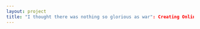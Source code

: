 ```yaml
--- 
layout: project 
title: "I thought there was nothing so glorious as war": Creating Online Access to the World War I Materials at The Museum of Flight
---
```



